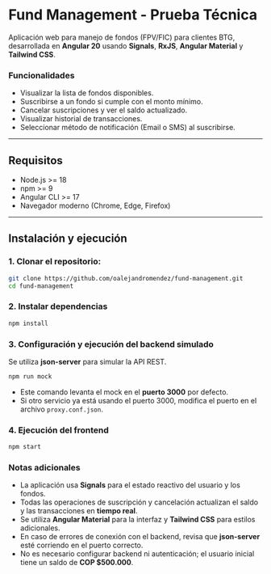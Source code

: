 # Fund Management - Prueba Técnica

Aplicación web para manejo de fondos (FPV/FIC) para clientes BTG, desarrollada en **Angular 20** usando **Signals**, **RxJS**, **Angular Material** y **Tailwind CSS**.

### Funcionalidades
- Visualizar la lista de fondos disponibles.
- Suscribirse a un fondo si cumple con el monto mínimo.
- Cancelar suscripciones y ver el saldo actualizado.
- Visualizar historial de transacciones.
- Seleccionar método de notificación (Email o SMS) al suscribirse.

---

## Requisitos

- Node.js >= 18
- npm >= 9
- Angular CLI >= 17
- Navegador moderno (Chrome, Edge, Firefox)

---

## Instalación y ejecución

### 1. Clonar el repositorio:

```bash
git clone https://github.com/oalejandromendez/fund-management.git
cd fund-management
```

### 2. Instalar dependencias

```bash
npm install
```

### 3. Configuración y ejecución del backend simulado

Se utiliza **json-server** para simular la API REST.

```bash
npm run mock
```

- Este comando levanta el mock en el **puerto 3000** por defecto.  
- Si otro servicio ya está usando el puerto 3000, modifica el puerto en el archivo `proxy.conf.json`.


### 4. Ejecución del frontend

```bash
npm start
```

### Notas adicionales

- La aplicación usa **Signals** para el estado reactivo del usuario y los fondos.
- Todas las operaciones de suscripción y cancelación actualizan el saldo y las transacciones en **tiempo real**.
- Se utiliza **Angular Material** para la interfaz y **Tailwind CSS** para estilos adicionales.
- En caso de errores de conexión con el backend, revisa que **json-server** esté corriendo en el puerto correcto.
- No es necesario configurar backend ni autenticación; el usuario inicial tiene un saldo de **COP $500.000**.
